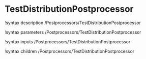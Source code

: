 <!-- MOOSE Documentation Stub: Remove this when content is added. -->

# TestDistributionPostprocessor

!syntax description /Postprocessors/TestDistributionPostprocessor

!syntax parameters /Postprocessors/TestDistributionPostprocessor

!syntax inputs /Postprocessors/TestDistributionPostprocessor

!syntax children /Postprocessors/TestDistributionPostprocessor
